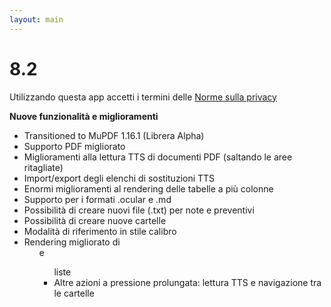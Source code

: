 ```yaml
---
layout: main
---
```


# 8.2

Utilizzando questa app accetti i termini delle [Norme sulla privacy](/PrivacyPolicy/it)

**Nuove funzionalità e miglioramenti**

* Transitioned to MuPDF 1.16.1 (Librera Alpha)
* Supporto PDF migliorato
* Miglioramenti alla lettura TTS di documenti PDF (saltando le aree ritagliate)
* Import/export degli elenchi di sostituzioni TTS
* Enormi miglioramenti al rendering delle tabelle a più colonne
* Supporto per i formati .ocular e .md
* Possibilità di creare nuovi file (.txt) per note e preventivi
* Possibilità di creare nuove cartelle
* Modalità di riferimento in stile calibro
* Rendering migliorato di <ol> e <ul> liste
* Altre azioni a pressione prolungata: lettura TTS e navigazione tra le cartelle
